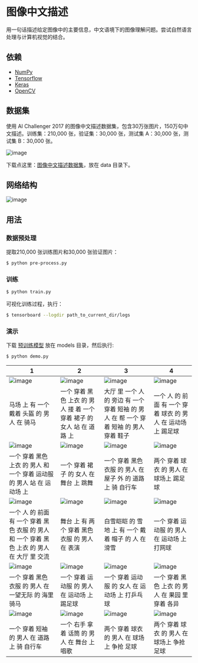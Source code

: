 # 图像中文描述

用一句话描述给定图像中的主要信息，中文语境下的图像理解问题。尝试自然语言处理与计算机视觉的结合。

## 依赖
- [NumPy](http://docs.scipy.org/doc/numpy-1.10.1/user/install.html)
- [Tensorflow](https://www.tensorflow.org/versions/r0.8/get_started/os_setup.html)
- [Keras](https://keras.io/#installation)
- [OpenCV](https://opencv-python-tutroals.readthedocs.io/en/latest/)

## 数据集

使用 AI Challenger 2017 的图像中文描述数据集，包含30万张图片，150万句中文描述。训练集：210,000 张，验证集：30,000 张，测试集 A：30,000 张，测试集 B：30,000 张。


 ![image](https://github.com/foamliu/Image-Captioning/raw/master/images/dataset.png)

下载点这里：[图像中文描述数据集](https://challenger.ai/datasets/caption)，放在 data 目录下。


## 网络结构

 ![image](https://github.com/foamliu/Image-Captioning/raw/master/images/net.png)

## 用法

### 数据预处理
提取210,000 张训练图片和30,000 张验证图片：
```bash
$ python pre-process.py
```

### 训练
```bash
$ python train.py
```

可视化训练过程，执行：
```bash
$ tensorboard --logdir path_to_current_dir/logs
```

### 演示
下载 [预训练模型](https://github.com/foamliu/Image-Captioning/releases/download/v1.0/model.85-0.7657.hdf5) 放在 models 目录，然后执行:

```bash
$ python demo.py
```

1 | 2 | 3 | 4 |
|---|---|---|---|
|![image](https://github.com/foamliu/Image-Captioning/raw/master/images/0_image.png)  | ![image](https://github.com/foamliu/Image-Captioning/raw/master/images/1_image.png) | ![image](https://github.com/foamliu/Image-Captioning/raw/master/images/2_image.png)| ![image](https://github.com/foamliu/Image-Captioning/raw/master/images/3_image.png) |
|马场 上 有 一个 戴着 头盔 的 男人 在 骑马 | 一个 穿着 黑色 上衣 的 男人 搂 着 一个 穿着 裙子 的 女人 站 在 道路 上 | 大厅 里 一个 人 的 旁边 有 一个 穿着 短袖 的 男人 在 帮 一个 穿着 短袖 的 男人 穿着 鞋子 | 一个 人 的 前面 有 一个 穿着 球衣 的 男人 在 运动场 上 踢足球 |
|![image](https://github.com/foamliu/Image-Captioning/raw/master/images/4_image.png)  | ![image](https://github.com/foamliu/Image-Captioning/raw/master/images/5_image.png) | ![image](https://github.com/foamliu/Image-Captioning/raw/master/images/6_image.png)| ![image](https://github.com/foamliu/Image-Captioning/raw/master/images/7_image.png) |
|一个 穿着 黑色 上衣 的 男人 和 一个 穿着 运动服 的 男人 站 在 运动场 上 | 一个 穿着 裙子 的 女人 在 舞台 上 跳舞 | 一个 穿着 黑色 衣服 的 男人 在 屋子 外 的 道路 上 骑 自行车 | 两个 穿着 球衣 的 男人 在 球场上 踢足球 |
|![image](https://github.com/foamliu/Image-Captioning/raw/master/images/8_image.png)  | ![image](https://github.com/foamliu/Image-Captioning/raw/master/images/9_image.png) |![image](https://github.com/foamliu/Image-Captioning/raw/master/images/10_image.png) | ![image](https://github.com/foamliu/Image-Captioning/raw/master/images/11_image.png)|
|一个 人 的 前面 有 一个 穿着 黑色 衣服 的 男人 和 一个 穿着 黑色 上衣 的 男人 在 大厅 里 交流 | 舞台 上 有 两个 穿着 黑色 衣服 的 男人 在 表演 |白雪皑皑 的 雪地 上 有 一个 戴着 帽子 的 人 在 滑雪 | 一个 穿着 运动服 的 男人 在 运动场 上 打网球 |
|![image](https://github.com/foamliu/Image-Captioning/raw/master/images/12_image.png)  | ![image](https://github.com/foamliu/Image-Captioning/raw/master/images/13_image.png) |![image](https://github.com/foamliu/Image-Captioning/raw/master/images/14_image.png)| ![image](https://github.com/foamliu/Image-Captioning/raw/master/images/15_image.png)|
|一个 穿着 黑色 衣服 的 男人 在 一望无际 的 海里 骑马|一个 穿着 运动服 的 男人 在 运动场 上 踢足球 | 一个 穿着 运动服 的 女人 在 运动场 上 打乒乓球 | 一个 穿着 黑色 上衣 的 男人 在 果园 里 穿着 各异 |
|![image](https://github.com/foamliu/Image-Captioning/raw/master/images/16_image.png) | ![image](https://github.com/foamliu/Image-Captioning/raw/master/images/17_image.png) | ![image](https://github.com/foamliu/Image-Captioning/raw/master/images/18_image.png) | ![image](https://github.com/foamliu/Image-Captioning/raw/master/images/19_image.png) |
|一个 穿着 短袖 的 男人 在 道路 上 骑 自行车 | 一个 右手 拿 着 话筒 的 男人 在 舞台 上 唱歌 | 两个 穿着 球衣 的 男人 在 球场上 争抢 足球 | 两个 穿着 球衣 的 男人 在 球场上 争抢 足球 |
